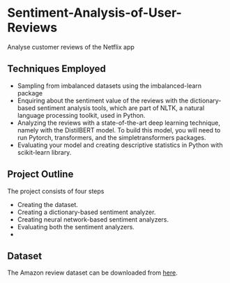 # Sentiment-Analysis-of-User-Reviews
Analyse customer reviews of the Netflix app

## Techniques Employed
   * Sampling from imbalanced datasets using the imbalanced-learn package
   * Enquiring about the sentiment value of the reviews with the dictionary-based sentiment analysis tools, which are part of NLTK, a natural language processing toolkit, used in Python.
   * Analyzing the reviews with a state-of-the-art deep learning technique, namely with the DistilBERT model. To build this model, you will need to run Pytorch, transformers, and the simpletransformers packages.
   * Evaluating your model and creating descriptive statistics in Python with scikit-learn library.
  
   
## Project Outline

The project consists of four steps
   * Creating the dataset.
   * Creating a dictionary-based sentiment analyzer.
   * Creating neural network-based sentiment analyzers.
   * Evaluating both the sentiment analyzers.
   * 
## Dataset

The Amazon review dataset can be downloaded from [here](https://www.kaggle.com/datasets/ashishkumarak/netflix-reviews-playstore-daily-updated?resource=download).
